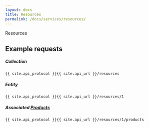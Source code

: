 ```yaml
---
layout: docs
title: Resources
permalink: /docs/services/resources/
---
```


[var_Products]: /docs/services/products

Resources

## Example requests

##### Collection
```
{{ site.api_protocol }}{{ site.api_url }}/resources
```

##### Entity
```
{{ site.api_protocol }}{{ site.api_url }}/resources/1
```

##### Associated [Products][var_Products] 
```
{{ site.api_protocol }}{{ site.api_url }}/resources/1/products
```
